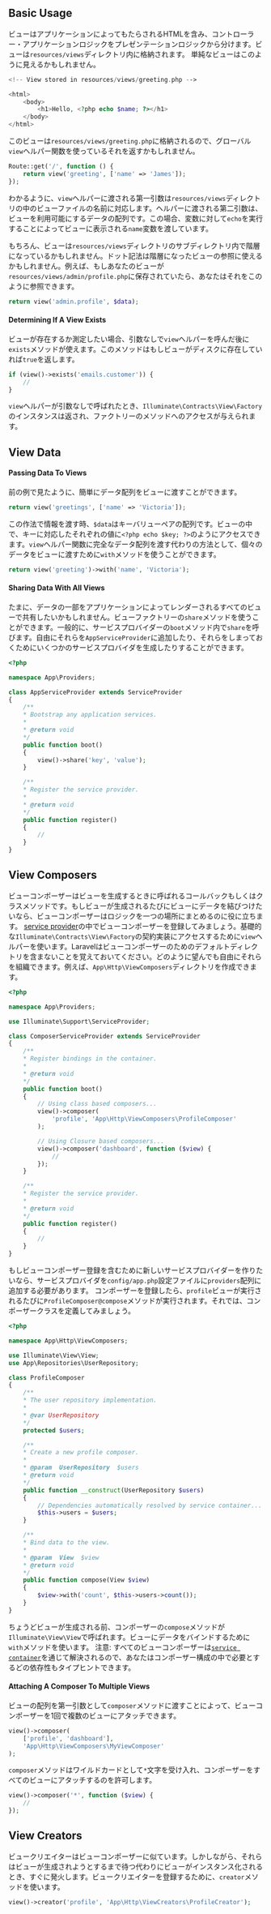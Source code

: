 ## Basic Usage

ビューはアプリケーションによってもたらされるHTMLを含み、コントローラー・アプリケーションロジックをプレゼンテーションロジックから分けます。ビューは`resources/views`ディレクトリ内に格納されます。
単純なビューはこのように見えるかもしれません。

```php
<!-- View stored in resources/views/greeting.php -->

<html>
    <body>
        <h1>Hello, <?php echo $name; ?></h1>
    </body>
</html>
```

このビューは`resources/views/greeting.php`に格納されるので、グローバル`view`ヘルパー関数を使っているそれを返すかもしれません。

```php
Route::get('/', function () {
    return view('greeting', ['name' => 'James']);
});
```
わかるように、`view`ヘルパーに渡される第一引数は`resources/views`ディレクトリの中のビューファイルの名前に対応します。ヘルパーに渡される第二引数は、ビューを利用可能にするデータの配列です。この場合、変数に対して`echo`を実行することによってビューに表示される`name`変数を渡しています。

もちろん、ビューは`resources/views`ディレクトリのサブディレクトリ内で階層になっているかもしれません。ドット記法は階層になったビューの参照に使えるかもしれません。例えば、もしあなたのビューが`resources/views/admin/profile.php`に保存されていたら、あなたはそれをこのように参照できます。
```php
return view('admin.profile', $data);
```

#### Determining If A View Exists

ビューが存在するか測定したい場合、引数なしで`view`ヘルパーを呼んだ後に`exists`メソッドが使えます。このメソッドはもしビューがディスクに存在していれば`true`を返します。
```php
if (view()->exists('emails.customer')) {
    //
}
```
`view`ヘルパーが引数なしで呼ばれたとき、`Illuminate\Contracts\View\Factory`のインスタンスは返され、ファクトリーのメソッドへのアクセスが与えられます。

## View Data

#### Passing Data To Views

前の例で見たように、簡単にデータ配列をビューに渡すことができます。
```php
return view('greetings', ['name' => 'Victoria']);
```

この作法で情報を渡す時、`$data`はキーバリューペアの配列です。ビューの中で、キーに対応したそれぞれの値に`<?php echo $key; ?>`のようにアクセスできます。`view`ヘルパー関数に完全なデータ配列を渡す代わりの方法として、個々のデータをビューに渡すために`with`メソッドを使うことができます。
```php
return view('greeting')->with('name', 'Victoria');
```

#### Sharing Data With All Views

たまに、データの一部をアプリケーションによってレンダーされるすべてのビューで共有したいかもしれません。ビューファクトリーの`share`メソッドを使うことができます。一般的に、サービスプロバイダーの`boot`メソッド内で`share`を呼びます。自由にそれらを`AppServiceProvider`に追加したり、それらをしまっておくためにいくつかのサービスプロバイダを生成したりすることができます。

```php
<?php

namespace App\Providers;

class AppServiceProvider extends ServiceProvider
{
    /**
    * Bootstrap any application services.
    *
    * @return void
    */
    public function boot()
    {
        view()->share('key', 'value');
    }

    /**
    * Register the service provider.
    *
    * @return void
    */
    public function register()
    {
        //
    }
}
```

## View Composers

ビューコンポーザーはビューを生成するときに呼ばれるコールバックもしくはクラスメソッドです。もしビューが生成されるたびにビューにデータを結びつけたいなら、ビューコンポーザーはロジックを一つの場所にまとめるのに役に立ちます。
[service provider](https://laravel.com/docs/5.2/providers)の中でビューコンポーザーを登録してみましょう。基礎的な`Illuminate\Contracts\View\Factory`の契約実装にアクセスするために`view`ヘルパーを使います。Laravelはビューコンポーザーのためのデフォルトディレクトリを含まないことを覚えておいてください。どのように望んでも自由にそれらを組織できます。例えば、`App\Http\ViewComposers`ディレクトリを作成できます。

```php
<?php

namespace App\Providers;

use Illuminate\Support\ServiceProvider;

class ComposerServiceProvider extends ServiceProvider
{
    /**
    * Register bindings in the container.
    *
    * @return void
    */
    public function boot()
    {
        // Using class based composers...
        view()->composer(
            'profile', 'App\Http\ViewComposers\ProfileComposer'
        );

        // Using Closure based composers...
        view()->composer('dashboard', function ($view) {
            //
        });
    }

    /**
    * Register the service provider.
    *
    * @return void
    */
    public function register()
    {
        //
    }
}
```

もしビューコンポーザー登録を含むために新しいサービスプロバイダーを作りたいなら、サービスプロバイダを`config/app.php`設定ファイルに`providers`配列に追加する必要があります。
コンポーザーを登録したら、`profile`ビューが実行されるたびに`ProfileComposer@compose`メソッドが実行されます。それでは、コンポーザークラスを定義してみましょう。
```php
<?php

namespace App\Http\ViewComposers;

use Illuminate\View\View;
use App\Repositories\UserRepository;

class ProfileComposer
{
    /**
    * The user repository implementation.
    *
    * @var UserRepository
    */
    protected $users;

    /**
    * Create a new profile composer.
    *
    * @param  UserRepository  $users
    * @return void
    */
    public function __construct(UserRepository $users)
    {
        // Dependencies automatically resolved by service container...
        $this->users = $users;
    }

    /**
    * Bind data to the view.
    *
    * @param  View  $view
    * @return void
    */
    public function compose(View $view)
    {
        $view->with('count', $this->users->count());
    }
}
```
ちょうどビューが生成される前、コンポーザーの`compose`メソッドが`Illuminate\View\View`で呼ばれます。ビューにデータをバインドするために`with`メソッドを使います。
注意: すべてのビューコンポーザーは[`service container`](https://laravel.com/docs/5.2/container)を通じて解決されるので、あなたはコンポーザー構成の中で必要とするどの依存性もタイプヒントできます。

#### Attaching A Composer To Multiple Views

ビューの配列を第一引数として`composer`メソッドに渡すことによって、ビューコンポーザーを1回で複数のビューにアタッチできます。
```php
view()->composer(
    ['profile', 'dashboard'],
    'App\Http\ViewComposers\MyViewComposer'
);
```

`composer`メソッドはワイルドカードとして`*`文字を受け入れ、コンポーザーをすべてのビューにアタッチするのを許可します。
```php
view()->composer('*', function ($view) {
    //
});
```

## View Creators

ビュークリエイターはビューコンポーザーに似ています。しかしながら、それらはビューが生成されようとするまで待つ代わりにビューがインスタンス化されるとき、すぐに発火します。ビュークリエイターを登録するために、`creator`メソッドを使います。
```php
view()->creator('profile', 'App\Http\ViewCreators\ProfileCreator');
```
